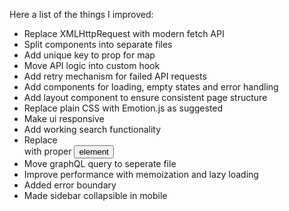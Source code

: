 Here a list of the things I improved:

- Replace XMLHttpRequest with modern fetch API
- Split components into separate files
- Add unique key to prop for map
- Move API logic into custom hook
- Add retry mechanism for failed API requests
- Add components for loading, empty states and error handling
- Add layout component to ensure consistent page structure
- Replace plain CSS with Emotion.js as suggested
- Make ui responsive
- Add working search functionality
- Replace <section role="button"> with proper <button> element
- Move graphQL query to seperate file
- Improve performance with memoization and lazy loading
- Added error boundary
- Made sidebar collapsible in mobile
